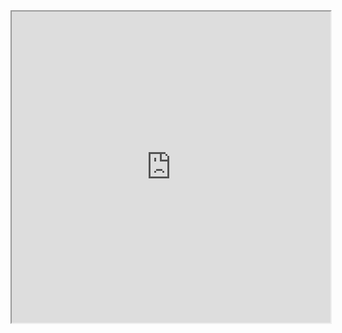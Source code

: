 



   
<!-- ![image](https://github.com/Jfs007/jf-doc/blob/main/screenshot/ss.mp4) -->

<iframe height=498 width=510 src="https://github.com/Jfs007/jf-doc/blob/main/screenshot/ss.mp4">









